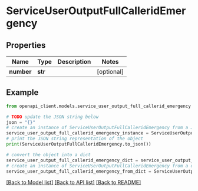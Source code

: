 # ServiceUserOutputFullCalleridEmergency


## Properties

Name | Type | Description | Notes
------------ | ------------- | ------------- | -------------
**number** | **str** |  | [optional] 

## Example

```python
from openapi_client.models.service_user_output_full_callerid_emergency import ServiceUserOutputFullCalleridEmergency

# TODO update the JSON string below
json = "{}"
# create an instance of ServiceUserOutputFullCalleridEmergency from a JSON string
service_user_output_full_callerid_emergency_instance = ServiceUserOutputFullCalleridEmergency.from_json(json)
# print the JSON string representation of the object
print(ServiceUserOutputFullCalleridEmergency.to_json())

# convert the object into a dict
service_user_output_full_callerid_emergency_dict = service_user_output_full_callerid_emergency_instance.to_dict()
# create an instance of ServiceUserOutputFullCalleridEmergency from a dict
service_user_output_full_callerid_emergency_from_dict = ServiceUserOutputFullCalleridEmergency.from_dict(service_user_output_full_callerid_emergency_dict)
```
[[Back to Model list]](../README.md#documentation-for-models) [[Back to API list]](../README.md#documentation-for-api-endpoints) [[Back to README]](../README.md)


